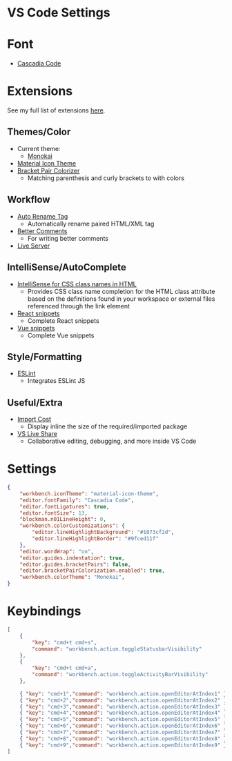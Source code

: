 # VS Code Settings

# Font

* [Cascadia Code](https://github.com/microsoft/cascadia-code/releases)

# Extensions

See my full list of extensions [here](https://gist.github.com/Leovaldez42/5dd20d3df28095efe77a704dbce21543).

## Themes/Color

* Current theme:
  * [Monokai](https://marketplace.visualstudio.com/items?itemName=gerane.Theme-Monokai)
* [Material Icon Theme](https://marketplace.visualstudio.com/items?itemName=PKief.material-icon-theme)
* [Bracket Pair Colorizer](https://marketplace.visualstudio.com/items?itemName=coenraads.bracket-pair-colorizer)
  * Matching parenthesis and curly brackets to with colors

## Workflow
* [Auto Rename Tag](https://marketplace.visualstudio.com/items?itemName=formulahendry.auto-rename-tag)
  * Automatically rename paired HTML/XML tag
* [Better Comments](https://marketplace.visualstudio.com/items?itemName=aaron-bond.better-comments)
  * For writing better comments
* [Live Server](https://marketplace.visualstudio.com/items?itemName=ritwickdey.LiveServer) 

## IntelliSense/AutoComplete

* [IntelliSense for CSS class names in HTML](https://marketplace.visualstudio.com/items?itemName=Zignd.html-css-class-completion)
  * Provides CSS class name completion for the HTML class attribute based on the definitions found in your workspace or external files referenced through the link element
* [React snippets](https://marketplace.visualstudio.com/items?itemName=dsznajder.es7-react-js-snippets)
  * Complete React snippets
* [Vue snippets](https://marketplace.visualstudio.com/items?itemName=hollowtree.vue-snippets)
  * Complete Vue snippets

## Style/Formatting

* [ESLint](https://marketplace.visualstudio.com/items?itemName=dbaeumer.vscode-eslint)
  * Integrates ESLint JS

## Useful/Extra

* [Import Cost](https://marketplace.visualstudio.com/items?itemName=wix.vscode-import-cost)
  * Display inline the size of the required/imported package
* [VS Live Share](https://marketplace.visualstudio.com/items?itemName=MS-vsliveshare.vsliveshare)
  * Collaborative editing, debugging, and more inside VS Code

# Settings

```json
{
    "workbench.iconTheme": "material-icon-theme",
    "editor.fontFamily": "Cascadia Code",
    "editor.fontLigatures": true,
    "editor.fontSize": 13,
    "blockman.n01LineHeight": 0,
    "workbench.colorCustomizations": {
        "editor.lineHighlightBackground": "#1073cf2d",
        "editor.lineHighlightBorder": "#9fced11f"
    },
    "editor.wordWrap": "on",
    "editor.guides.indentation": true,
    "editor.guides.bracketPairs": false,
    "editor.bracketPairColorization.enabled": true,
    "workbench.colorTheme": "Monokai",
}
```

# Keybindings

```json
[
    {
        "key": "cmd+t cmd+s",
        "command": "workbench.action.toggleStatusbarVisibility"
    },
    {
        "key": "cmd+t cmd+a",
        "command": "workbench.action.toggleActivityBarVisibility"
    },
    
    { "key": "cmd+1","command": "workbench.action.openEditorAtIndex1" },
    { "key": "cmd+2","command": "workbench.action.openEditorAtIndex2" },
    { "key": "cmd+3","command": "workbench.action.openEditorAtIndex3" },
    { "key": "cmd+4","command": "workbench.action.openEditorAtIndex4" },
    { "key": "cmd+5","command": "workbench.action.openEditorAtIndex5" },
    { "key": "cmd+6","command": "workbench.action.openEditorAtIndex6" },
    { "key": "cmd+7","command": "workbench.action.openEditorAtIndex7" },
    { "key": "cmd+8","command": "workbench.action.openEditorAtIndex8" },
    { "key": "cmd+9","command": "workbench.action.openEditorAtIndex9" }
]
```